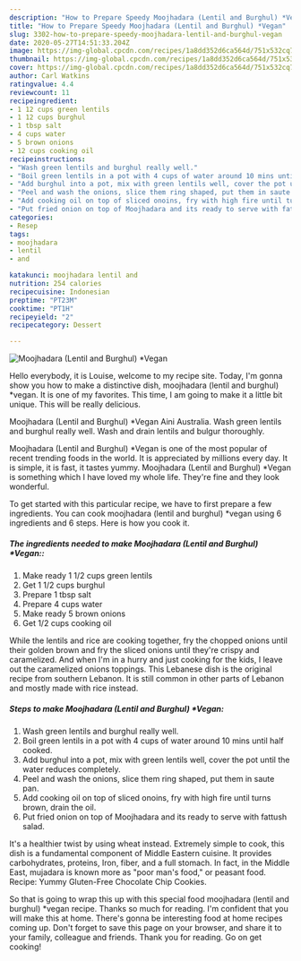 ```yaml
---
description: "How to Prepare Speedy Moojhadara (Lentil and Burghul) *Vegan"
title: "How to Prepare Speedy Moojhadara (Lentil and Burghul) *Vegan"
slug: 3302-how-to-prepare-speedy-moojhadara-lentil-and-burghul-vegan
date: 2020-05-27T14:51:33.204Z
image: https://img-global.cpcdn.com/recipes/1a8dd352d6ca564d/751x532cq70/moojhadara-lentil-and-burghul-vegan-recipe-main-photo.jpg
thumbnail: https://img-global.cpcdn.com/recipes/1a8dd352d6ca564d/751x532cq70/moojhadara-lentil-and-burghul-vegan-recipe-main-photo.jpg
cover: https://img-global.cpcdn.com/recipes/1a8dd352d6ca564d/751x532cq70/moojhadara-lentil-and-burghul-vegan-recipe-main-photo.jpg
author: Carl Watkins
ratingvalue: 4.4
reviewcount: 11
recipeingredient:
- 1 12 cups green lentils
- 1 12 cups burghul
- 1 tbsp salt
- 4 cups water
- 5 brown onions
- 12 cups cooking oil
recipeinstructions:
- "Wash green lentils and burghul really well."
- "Boil green lentils in a pot with 4 cups of water around 10 mins until half cooked."
- "Add burghul into a pot, mix with green lentils well, cover the pot until the water reduces completely."
- "Peel and wash the onions, slice them ring shaped, put them in saute pan."
- "Add cooking oil on top of sliced onoins, fry with high fire until turns brown, drain the oil."
- "Put fried onion on top of Moojhadara and its ready to serve with fattush salad."
categories:
- Resep
tags:
- moojhadara
- lentil
- and

katakunci: moojhadara lentil and
nutrition: 254 calories
recipecuisine: Indonesian
preptime: "PT23M"
cooktime: "PT1H"
recipeyield: "2"
recipecategory: Dessert

---
```



![Moojhadara (Lentil and Burghul) *Vegan](https://img-global.cpcdn.com/recipes/1a8dd352d6ca564d/751x532cq70/moojhadara-lentil-and-burghul-vegan-recipe-main-photo.jpg)

Hello everybody, it is Louise, welcome to my recipe site. Today, I'm gonna show you how to make a distinctive dish, moojhadara (lentil and burghul) *vegan. It is one of my favorites. This time, I am going to make it a little bit unique. This will be really delicious.

Moojhadara (Lentil and Burghul) *Vegan Aini Australia. Wash green lentils and burghul really well. Wash and drain lentils and bulgur thoroughly.

Moojhadara (Lentil and Burghul) *Vegan is one of the most popular of recent trending foods in the world. It is appreciated by millions every day. It is simple, it is fast, it tastes yummy. Moojhadara (Lentil and Burghul) *Vegan is something which I have loved my whole life. They're fine and they look wonderful.


To get started with this particular recipe, we have to first prepare a few ingredients. You can cook moojhadara (lentil and burghul) *vegan using 6 ingredients and 6 steps. Here is how you cook it.

##### The ingredients needed to make Moojhadara (Lentil and Burghul) *Vegan::

1. Make ready 1 1/2 cups green lentils
1. Get 1 1/2 cups burghul
1. Prepare 1 tbsp salt
1. Prepare 4 cups water
1. Make ready 5 brown onions
1. Get 1/2 cups cooking oil


While the lentils and rice are cooking together, fry the chopped onions until their golden brown and fry the sliced onions until they&#39;re crispy and caramelized. And when I&#39;m in a hurry and just cooking for the kids, I leave out the caramelized onions toppings. This Lebanese dish is the original recipe from southern Lebanon. It is still common in other parts of Lebanon and mostly made with rice instead. 

##### Steps to make Moojhadara (Lentil and Burghul) *Vegan:

1. Wash green lentils and burghul really well.
1. Boil green lentils in a pot with 4 cups of water around 10 mins until half cooked.
1. Add burghul into a pot, mix with green lentils well, cover the pot until the water reduces completely.
1. Peel and wash the onions, slice them ring shaped, put them in saute pan.
1. Add cooking oil on top of sliced onoins, fry with high fire until turns brown, drain the oil.
1. Put fried onion on top of Moojhadara and its ready to serve with fattush salad.


It&#39;s a healthier twist by using wheat instead. Extremely simple to cook, this dish is a fundamental component of Middle Eastern cuisine. It provides carbohydrates, proteins, Iron, fiber, and a full stomach. In fact, in the Middle East, mujadara is known more as &#34;poor man&#39;s food,&#34; or peasant food. Recipe: Yummy Gluten-Free Chocolate Chip Cookies. 

So that is going to wrap this up with this special food moojhadara (lentil and burghul) *vegan recipe. Thanks so much for reading. I'm confident that you will make this at home. There's gonna be interesting food at home recipes coming up. Don't forget to save this page on your browser, and share it to your family, colleague and friends. Thank you for reading. Go on get cooking!
